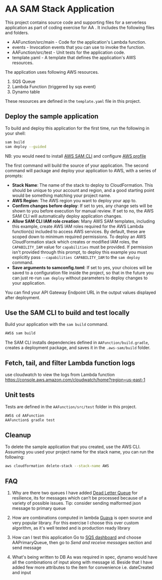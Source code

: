 # AA SAM Stack Application

This project contains source code and supporting files for a serverless application as part of coding exercise for AA . It includes the following files and folders.

- AAFunction/src/main - Code for the application's Lambda function.
- events - Invocation events that you can use to invoke the function.
- AAFunction/src/test - Unit tests for the application code. 
- template.yaml - A template that defines the application's AWS resources.

The application uses following AWS resources.
 1.	SQS Queue 
 2.	Lambda Function (triggered by sqs event)
 3.	Dynamo table

These resources are defined in the `template.yaml` file in this project. 


## Deploy the sample application

To build and deploy this application for the first time, run the following in your shell:

```bash
sam build
sam deploy --guided
```
NB: you would need to install [AWS SAM CLI](https://docs.aws.amazon.com/serverless-application-model/latest/developerguide/serverless-sam-cli-install.html) and configure [AWS profile](https://docs.aws.amazon.com/cli/latest/userguide/cli-configure-profiles.html)

The first command will build the source of your application. The second command will package and deploy your application to AWS, with a series of prompts:

* **Stack Name**: The name of the stack to deploy to CloudFormation. This should be unique to your account and region, and a good starting point would be something matching your project name.
* **AWS Region**: The AWS region you want to deploy your app to.
* **Confirm changes before deploy**: If set to yes, any change sets will be shown to you before execution for manual review. If set to no, the AWS SAM CLI will automatically deploy application changes.
* **Allow SAM CLI IAM role creation**: Many AWS SAM templates, including this example, create AWS IAM roles required for the AWS Lambda function(s) included to access AWS services. By default, these are scoped down to minimum required permissions. To deploy an AWS CloudFormation stack which creates or modified IAM roles, the `CAPABILITY_IAM` value for `capabilities` must be provided. If permission isn't provided through this prompt, to deploy this example you must explicitly pass `--capabilities CAPABILITY_IAM` to the `sam deploy` command.
* **Save arguments to samconfig.toml**: If set to yes, your choices will be saved to a configuration file inside the project, so that in the future you can just re-run `sam deploy` without parameters to deploy changes to your application.

You can find your API Gateway Endpoint URL in the output values displayed after deployment.

## Use the SAM CLI to build and test locally

Build your application with the `sam build` command.

```bash
AWS$ sam build
```

The SAM CLI installs dependencies defined in `AAFunction/build.gradle`, creates a deployment package, and saves it in the `.aws-sam/build` folder.

## Fetch, tail, and filter Lambda function logs
use cloudwatch to view the logs from Lambda function
https://console.aws.amazon.com/cloudwatch/home?region=us-east-1

## Unit tests

Tests are defined in the `AAFunction/src/test` folder in this project.

```bash
AWS$ cd AAFunction
AAFunction$ gradle test
```

## Cleanup

To delete the sample application that you created, use the AWS CLI. Assuming you used your project name for the stack name, you can run the following:

```bash
aws cloudformation delete-stack --stack-name AWS
```

## FAQ
1) Why are there two queues
I have added [Dead Letter Queue](https://docs.aws.amazon.com/AWSSimpleQueueService/latest/SQSDeveloperGuide/sqs-dead-letter-queues.html) for resilience, its for messages which can’t be processed because of a variety of possible issues. 
Tip: consider sending malformed json message to primary queue

2) How are combinations computed in lambda
[Guava](https://guava.dev/releases/22.0/api/docs/com/google/common/collect/Sets.html#powerSet-java.util.Set-) is open source and very popular library. For this exercise I choose this over custom algorithm, as it's well tested and is production ready library 

3) How can I test this application
Go to [SQS dashboard](https://console.aws.amazon.com/sqs/v2/home?region=us-east-1#/queues) and choose AAPrimaryQueue, then go to _Send and receive messages_ section and send message

4) What's being written to DB
As was required in spec, dynamo would have all the combinations of input along with message id. Beside that I have added few more attributes to the item for convenience i.e. dateCreated and input